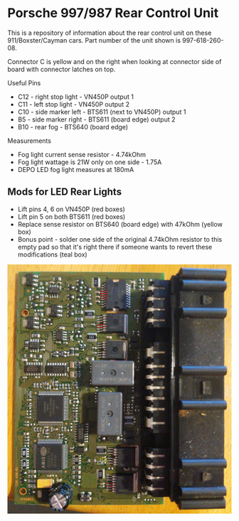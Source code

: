 # Porsche 997/987 Rear Control Unit
This is a repository of information about the rear control unit on these 911/Boxster/Cayman cars. Part number of the unit shown is 997-618-260-08.

Connector C is yellow and on the right when looking at connector side of board with connector latches on top.

Useful Pins
- C12 - right stop light - VN450P output 1
- C11 - left stop light - VN450P output 2
- C10 - side marker left - BTS611 (next to VN450P) output 1
- B5 - side marker right - BTS611 (board edge) output 2
- B10 - rear fog - BTS640 (board edge)

Measurements
- Fog light current sense resistor - 4.74kOhm
- Fog light wattage is 21W only on one side - 1.75A
- DEPO LED fog light measures at 180mA

## Mods for LED Rear Lights
- Lift pins 4, 6 on VN450P (red boxes)
- Lift pin 5 on both BTS611 (red boxes)
- Replace sense resistor on BTS640 (board edge) with 47kOhm (yellow box)
- Bonus point - solder one side of the original 4.74kOhm resistor to this empty pad so that it's right there if someone wants to revert these modifications (teal box)

![Modified Areas](<Board Top - Modifications.jpg>)